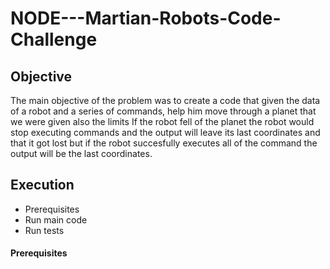 # NODE---Martian-Robots-Code-Challenge
## Objective
The main objective of the problem was to create a code that given the data of a robot and a series of commands, help him move through a planet that we were given also the limits
If the robot fell of the planet the robot would stop executing commands and the output will leave its last coordinates and that it got lost but if the robot succesfully executes all of the command the output will be the last coordinates.
## Execution
- Prerequisites
- Run main code
- Run tests
#### Prerequisites
